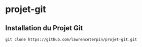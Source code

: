 # projet-git

## Installation du Projet Git

```
git clone https://github.com/lawrenceterpin/projet-git.git
```
